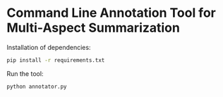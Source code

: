 # Command Line Annotation Tool for Multi-Aspect Summarization

Installation of dependencies:

```bash
pip install -r requirements.txt
```

Run the tool:

```bash
python annotator.py
```
